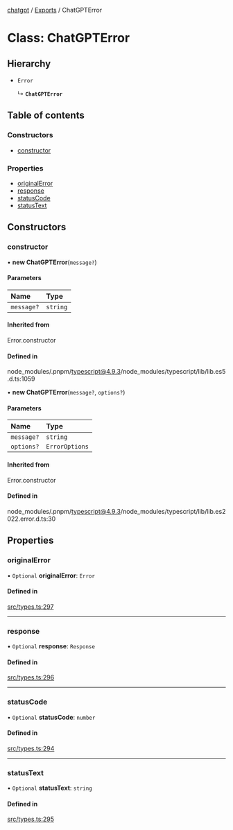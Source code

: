 [chatgpt](../readme.md) / [Exports](../modules.md) / ChatGPTError

# Class: ChatGPTError

## Hierarchy

- `Error`

  ↳ **`ChatGPTError`**

## Table of contents

### Constructors

- [constructor](ChatGPTError.md#constructor)

### Properties

- [originalError](ChatGPTError.md#originalerror)
- [response](ChatGPTError.md#response)
- [statusCode](ChatGPTError.md#statuscode)
- [statusText](ChatGPTError.md#statustext)

## Constructors

### constructor

• **new ChatGPTError**(`message?`)

#### Parameters

| Name | Type |
| :------ | :------ |
| `message?` | `string` |

#### Inherited from

Error.constructor

#### Defined in

node_modules/.pnpm/typescript@4.9.3/node_modules/typescript/lib/lib.es5.d.ts:1059

• **new ChatGPTError**(`message?`, `options?`)

#### Parameters

| Name | Type |
| :------ | :------ |
| `message?` | `string` |
| `options?` | `ErrorOptions` |

#### Inherited from

Error.constructor

#### Defined in

node_modules/.pnpm/typescript@4.9.3/node_modules/typescript/lib/lib.es2022.error.d.ts:30

## Properties

### originalError

• `Optional` **originalError**: `Error`

#### Defined in

[src/types.ts:297](https://github.com/transitive-bullshit/chatgpt-api/blob/4a0f780/src/types.ts#L297)

___

### response

• `Optional` **response**: `Response`

#### Defined in

[src/types.ts:296](https://github.com/transitive-bullshit/chatgpt-api/blob/4a0f780/src/types.ts#L296)

___

### statusCode

• `Optional` **statusCode**: `number`

#### Defined in

[src/types.ts:294](https://github.com/transitive-bullshit/chatgpt-api/blob/4a0f780/src/types.ts#L294)

___

### statusText

• `Optional` **statusText**: `string`

#### Defined in

[src/types.ts:295](https://github.com/transitive-bullshit/chatgpt-api/blob/4a0f780/src/types.ts#L295)
